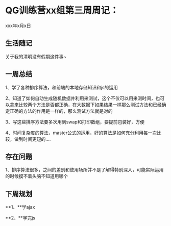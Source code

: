 # QG训练营xx组第三周周记：
xxx年x月x日

## 生活随记

关于我的清明没有假期这件事~

## 一周总结

1、学了各种排序算法，和前端的本地存储知识和js的运用

2、知道了如何自动生成随机数据并利用来测试，这个不仅可以用来测时间，也可以拿来比较两个方法是否都正确，在大数据下如果结果一样那么测试方法和已经确定正确的方法的作用是一样的，那么测试方法就是对的

3、写这些排序方法要多次用到swap和打印数组，要提前包装好，方便

4、时间复杂度的算法，master公式的运用，好的算法是如何充分利用每一次比较，做到时间更短的....

## 存在问题

1、排序算法很多，之间的差别和使用场所并不是了解得特别深入，可能实际运用的时候摸不着头脑不知道用哪个

## 下周规划

**1、**学ajax

**2、**学完js